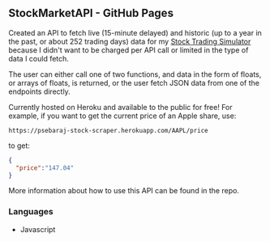 ## StockMarketAPI - GitHub Pages

Created an API to fetch live (15-minute delayed) and historic (up to a year in the past, or about 252 trading days) data for my [Stock Trading Simulator](https://sebaraj.com/TradingPlatform/) because I didn't want to be charged per API call or limited in the type of data I could fetch. 

The user can either call one of two functions, and data in the form of floats, or arrays of floats, is returned, or the user fetch JSON data from one of the endpoints directly.

Currently hosted on Heroku and available to the public for free! For example, if you want to get the current price of an Apple share, use: 
```
https://psebaraj-stock-scraper.herokuapp.com/AAPL/price
```
to get:
```json
{
  "price":"147.04"
}
```
More information about how to use this API can be found in the repo.

### Languages
- Javascript

